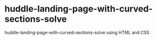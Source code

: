 # huddle-landing-page-with-curved-sections-solve
huddle-landing-page-with-curved-sections-solve using HTML and CSS
